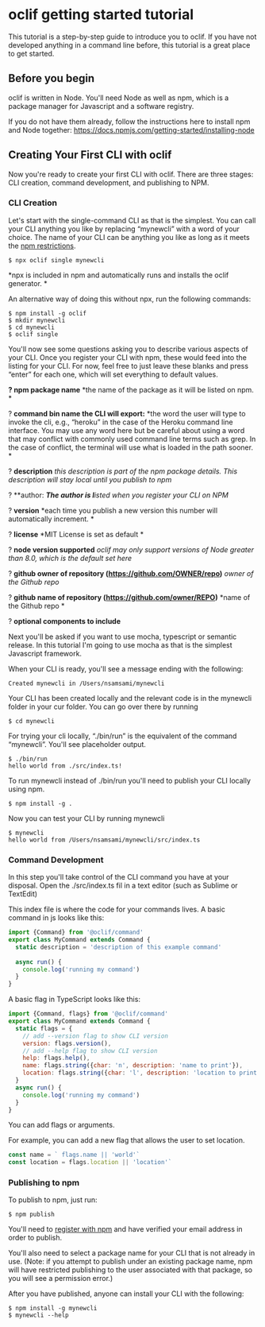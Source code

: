 # oclif getting started tutorial

This tutorial is a step-by-step guide to introduce you to oclif. If you have not developed anything in a command line before, this tutorial is a great place to get started.

## Before you begin

oclif is written in Node. You'll need Node as well as npm, which is a package manager for Javascript and a software registry. 

If you do not have them already, follow the instructions here to install npm and Node together: https://docs.npmjs.com/getting-started/installing-node

## Creating Your First CLI with oclif

Now you're ready to create your first CLI with oclif. There are three stages: CLI creation, command development, and publishing to NPM. 

### CLI Creation

Let's start with the single-command CLI as that is the simplest. You can call your CLI anything you like by replacing “mynewcli” with a word of your choice. The name of your CLI can be anything you like as long as it meets the [npm restrictions](https://docs.npmjs.com/files/package.json#name). 

```sh-session
$ npx oclif single mynewcli
```

*npx is included in npm and automatically runs and installs the oclif generator. *

An alternative way of doing this without npx, run the following commands:

```sh-session
$ npm install -g oclif
$ mkdir mynewcli
$ cd mynewcli
$ oclif single
```

You'll now see some questions asking you to describe various aspects of your CLI. Once you register your CLI with npm, these would feed into the listing for your CLI. For now, feel free to just leave these blanks and press “enter” for each one, which will set everything to default values. 

**? npm package name** *the name of the package as it will be listed on npm. *

? **command bin name the CLI will export:** *the word the user will type to invoke the cli, e.g., “heroku” in the case of the Heroku command line interface. You may use any word here but be careful about using a word that may conflict with commonly used command line terms such as grep. In the case of conflict, the terminal will use what is loaded in the path sooner. *

? **description** *this description is part of the npm package details. This description will stay local until you publish to npm*

? **author: ***The author is l**isted when you register your CLI on NPM*

? **version** *each time you publish a new version this number will automatically increment. *

? **license** *MIT License is set as default *

? **node version supported** *oclif may only support versions of Node greater than 8.0, which is the default set here*

? **github owner of repository (https://github.com/OWNER/repo)** *owner of the Github repo*

? **github name of repository (https://github.com/owner/REPO)** *name of the Github repo *

? **optional components to include** 

Next you'll be asked if you want to use mocha, typescript or semantic release. In this tutorial I'm going to use mocha as that is the simplest Javascript framework. 

When your CLI is ready, you'll see a message ending with the following: 

`Created mynewcli in /Users/nsamsami/mynewcli`

Your CLI has been created locally and the relevant code is in the mynewcli folder in your cur folder. You can go over there by running

```sh-session
$ cd mynewcli
```

For trying your cli locally,  “./bin/run” is the equivalent of the command “mynewcli”. You'll see placeholder output. 

```sh-session
$ ./bin/run
hello world from ./src/index.ts!
```

To run mynewcli instead of ./bin/run you'll need to publish your CLI locally using npm. 

```sh-session
$ npm install -g .
```

Now you can test your CLI by running mynewcli

```sh-session
$ mynewcli
hello world from /Users/nsamsami/mynewcli/src/index.ts
```

### Command Development

In this step you'll take control of the CLI command you have at your disposal. Open the ./src/index.ts fil in a text editor (such as Sublime or TextEdit) 

This index file is where the code for your commands lives. A basic command in js looks like this: 

```js
import {Command} from '@oclif/command'
export class MyCommand extends Command {
  static description = 'description of this example command'
  
  async run() {
    console.log('running my command')
  }
}
```

A basic flag in TypeScript looks like this: 

```js
import {Command, flags} from '@oclif/command'
export class MyCommand extends Command {
  static flags = {
    // add --version flag to show CLI version
    version: flags.version(),
    // add --help flag to show CLI version
    help: flags.help(),
    name: flags.string({char: 'n', description: 'name to print'}),
    location: flags.string({char: 'l', description: 'location to print'}),
  }
  async run() {
    console.log('running my command')
  }
}
```

You can add flags or arguments. 

For example, you can add a new flag that allows the user to set location.  


```js
const name = ` flags.name || 'world'`
const location = flags.location || 'location'`
```

### Publishing to npm

To publish to npm, just run:

```sh-session
$ npm publish
```

You'll need to [register with npm](https://www.npmjs.com/signup) and have verified your email address in order to publish. 

You'll also need to select a package name for your CLI that is not already in use. (Note: if you attempt to publish under an existing package name, npm will have restricted publishing to the user associated with that package, so you will see a permission error.) 

After you have published, anyone can install your CLI with the following:

```sh-session
$ npm install -g mynewcli
$ mynewcli --help
```
